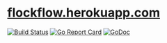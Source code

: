 # [flockflow.herokuapp.com](https://flockflow.herokuapp.com)

[![Build Status](https://travis-ci.org/athega/flockflow-server.svg?branch=master)](https://travis-ci.org/athega/flockflow-server)
[![Go Report Card](https://goreportcard.com/badge/github.com/athega/flockflow-server)](https://goreportcard.com/report/github.com/athega/flockflow-server)
[![GoDoc](https://img.shields.io/badge/godoc-reference-blue.svg?style=flat)](https://godoc.org/github.com/athega/flockflow-server)
